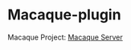 # Macaque-plugin

Macaque Project: [Macaque Server](https://github.com/haiyanghan/macaque-hotswap)

